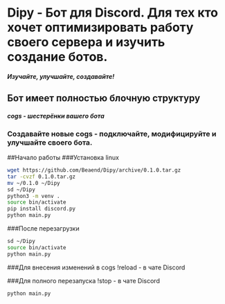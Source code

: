 # Dipy - Бот для Discord. Для тех кто хочет оптимизировать работу своего сервера и изучить создание ботов.
#### *Изучайте, улучшайте, создавайте!*
## Бот имеет полностью блочную структуру 
#### *cogs - шестерёнки вашего бота*
### Создавайте новые cogs - подключайте, модифицируйте и улучшайте своего бота.

##Начало работы
###Установка linux
```bash
wget https://github.com/Beaend/Dipy/archive/0.1.0.tar.gz
tar -cvzf 0.1.0.tar.gz
mv ~/0.1.0 ~/Dipy
sd ~/Dipy
python3 -m venv .
source bin/activate
pip install discord.py
python main.py
```
###После перезагрузки
```bash
sd ~/Dipy
source bin/activate
python main.py
```
###Для внесения изменений в cogs
!reload - в чате Discord

###Для полного перезапуска
!stop - в чате Discord
```bash
python main.py
```